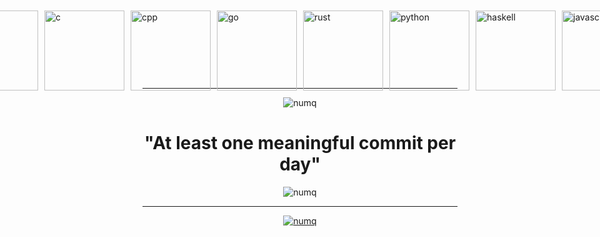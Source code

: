 <div style="display: flex; justify-content: center; gap: 10px; padding: 10px; height: 100px;">
    <img src="https://cdn.jsdelivr.net/gh/devicons/devicon@latest/icons/kotlin/kotlin-original.svg" alt="kotlin" width="128px"/>
    <img src="https://cdn.jsdelivr.net/gh/devicons/devicon@latest/icons/java/java-original.svg" alt="java" width="128px"/>
    <img src="https://cdn.jsdelivr.net/gh/devicons/devicon@latest/icons/c/c-original.svg" alt="c" width="128px"/>
    <img src="https://cdn.jsdelivr.net/gh/devicons/devicon@latest/icons/cplusplus/cplusplus-original.svg" alt="cpp" width="128px"/>
    <img src="https://cdn.jsdelivr.net/gh/devicons/devicon@latest/icons/go/go-original-wordmark.svg" alt="go" width="128px"/>
    <img src="https://cdn.jsdelivr.net/gh/devicons/devicon@latest/icons/rust/rust-original.svg" alt="rust" width="128px"/>
    <img src="https://cdn.jsdelivr.net/gh/devicons/devicon@latest/icons/python/python-original.svg" alt="python" width="128px"/>
    <img src="https://cdn.jsdelivr.net/gh/devicons/devicon@latest/icons/haskell/haskell-original.svg" alt="haskell" width="128px"/>
    <img src="https://cdn.jsdelivr.net/gh/devicons/devicon@latest/icons/javascript/javascript-original.svg" alt="javascript" width="128px"/>
    <img src="https://cdn.jsdelivr.net/gh/devicons/devicon@latest/icons/typescript/typescript-original.svg" alt="typescript" width="128px"/>
</div>

___

<div style="text-align:center"><img src="https://github-readme-stats.vercel.app/api/top-langs?username=numq&show_icons=true&locale=en&layout=compact" alt="numq"/></div>

<h1 style="text-align:center">"At least one meaningful commit per day"</h1>

<div style="text-align:center"><img src="https://github-readme-streak-stats.herokuapp.com/?user=numq&" alt="numq"/></div>

___

<div style="text-align:center"><a href="https://www.codewars.com/users/numq/"><img src="https://www.codewars.com/users/numq/badges/large" alt="numq"/></a></div>